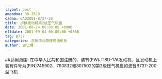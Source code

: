 ```yaml
---
layout: post
amendno: 39-3328
cadno: CAD2001-B737-20
title: 拆换发动机第2级压气机盘
date: 2001-08-24 00:00:00 +0800
effdate: 2001-09-04 00:00:00 +0800
tag: B737
categories: 民航华北管理局适航处
author: 邵仁明
---
```


##适用范围:
在中华人民共和国注册的、装有(PW)JT8D-17A发动机、且发动机上装有件号为(P/N)745902、790832和807502的第2级压气机盘的波音B737-200型飞机

